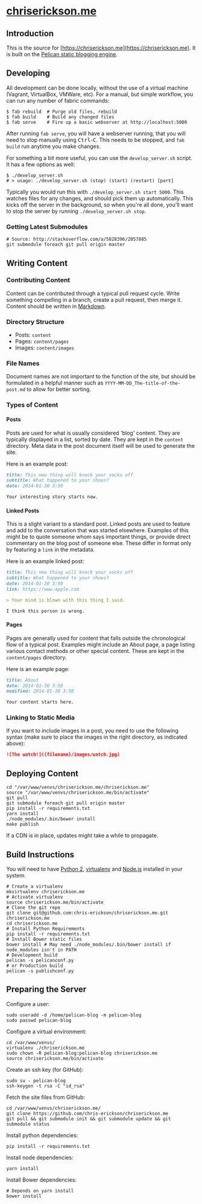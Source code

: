 # [chriserickson.me](http://chriserickson.me)

## Introduction
This is the source for [https://chriserickson.me](https://chriserickson.me).  It is built on the [Pelican static blogging engine](http://blog.getpelican.com/).

## Developing
All development can be done locally, without the use of a virtual machine (Vagrant, VirtualBox, VMWare, etc).  For a manual, but simple workflow, you can run any number of fabric commands:

```shell
$ fab rebuild  # Purge old files, rebuild
$ fab build    # Build any changed files
$ fab serve    # Fire up a basic webserver at http://localhost:5000
```

After running ```fab serve```, you will have a webserver running, that you will need to stop manually using <kbd>Ctrl</kbd>-<kbd>C</kbd>.  This needs to be stopped, and ```fab build``` run anytime you make changes.

For something a bit more useful, you can use the ```develop_server.sh``` script.  It has a few options as well:

```shell
$ ./develop_server.sh
# > usage: ./develop_server.sh (stop) (start) (restart) [port]
```

Typically you would run this with ```./develop_server.sh start 5000```.  This watches files for any changes, and should pick them up automatically.  This kicks off the server in the background, so when you're all done, you'll want to stop the server by running ```./develop_server.sh stop```.

### Getting Latest Submodules

```shell
# Source: http://stackoverflow.com/a/5828396/2057885
git submodule foreach git pull origin master
```

## Writing Content

### Contributing Content

Content can be contributed through a typical pull request cycle.  Write something compelling in a branch, create a pull request, then merge it.  Content should be written in [Markdown](http://daringfireball.net/projects/markdown/syntax).

### Directory Structure

- Posts: ```content```
- Pages: ```content/pages```
- Images: ```content/images```

### File Names

Document names are not important to the function of the site, but should be formulated in a helpful manner such as ```YYYY-MM-DD_The-title-of-the-post.md``` to allow for better sorting.

### Types of Content

#### Posts

Posts are used for what is usually considered 'blog' content.  They are typically displayed in a list, sorted by date.  They are kept in the ```content``` directory.  Meta data in the post document itself will be used to generate the site.

Here is an example post:

```Markdown
title: This new thing will knock your socks off
subtitle: What happened to your shoes?
date: 2014-01-30 3:50

Your interesting story starts now.
```

#### Linked Posts

This is a slight variant to a standard post.  Linked posts are used to feature and add to the conversation that was started elsewhere.  Examples of this might be to quote someone whom says important things, or provide direct commentary on the blog post of someone else.  These differ in format only by featuring a ```link``` in the metadata.

Here is an example linked post:

```Markdown
title: This new thing will knock your socks off
subtitle: What happened to your shoes?
date: 2014-01-30 3:50
link: https://www.apple.com

> Your mind is blown with this thing I said.

I think this person is wrong.
```

#### Pages

Pages are generally used for content that falls outside the chronological flow of a typical post.  Examples might include an About page, a page listing various contact methods or other special content.  These are kept in the ```content/pages``` directory.

Here is an example page:

```Markdown
title: About
date: 2014-01-30 3:50
modified: 2014-01-30 3:50

Your content starts here.
```

### Linking to Static Media ###

If you want to include images in a post, you need to use the following syntax (make sure to place the images in the right directory, as indicated above):

```Markdown
![The watch!]({filename}/images/watch.jpg)
```

## Deploying Content

``` shell
cd "/var/www/venvs/chriserickson.me/chriserickson.me"
source "/var/www/venvs/chriserickson.me/bin/activate"
git pull
git submodule foreach git pull origin master
pip install -r requirements.txt
yarn install
./node_modules/.bin/bower install
make publish
```
If a CDN is in place, updates might take a while to propagate.

## Build Instructions

You will need to have [Python 2](http://python.org), [virtualenv](http://www.virtualenv.org/en/latest/) and [Node.js](http://nodejs.org/) installed in your system.

``` shell
# Create a virtualenv
mkvirtualenv chriserickson.me
# Activate virtualenv
source chriserickson.me/bin/activate
# Clone the git repo
git clone git@github.com:chris-erickson/chriserickson.me.git chriserickson.me
cd chriserickson.me
# Install Python Requirements
pip install -r requirements.txt
# Install Bower static files
bower install # May need ./node_modules/.bin/bower install if node_modules isn't in PATH
# Development build
pelican -s pelicanconf.py
# or Production build
pelican -s publishconf.py
```

## Preparing the Server

Configure a user:

``` shell
sudo useradd -d /home/pelican-blog -m pelican-blog
sudo passwd pelican-blog
```

Configure a virtual environment:

``` shell
cd /var/www/venvs/
virtualenv ./chriserickson.me
sudo chown -R pelican-blog:pelican-blog chriserickson.me
source chriserickson.me/bin/activate
```

Create an ssh key (for GitHub):

``` shell
sudo su - pelican-blog
ssh-keygen -t rsa -C "id_rsa"
```

Fetch the site files from GitHub:

``` shell
cd /var/www/venvs/chriserickson.me/
git clone https://github.com/chris-erickson/chriserickson.me
git pull && git submodule init && git submodule update && git submodule status
```

Install python dependencies:

``` shell
pip install -r requirements.txt
```

Install node dependencies:

``` shell
yarn install
```

Install Bower dependencies:

``` shell
# Depends on yarn install
bower install
```
